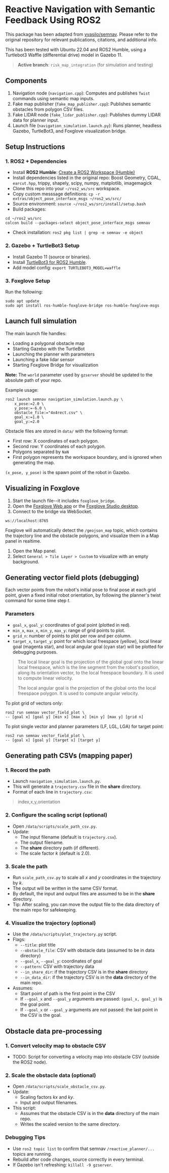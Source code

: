# Reactive Navigation with Semantic Feedback Using ROS2

This package has been adapted from [vvasilo/semnav](https://github.com/vvasilo/semnav). Please refer to the original repository for relevant publications, citations, and additional info.

This has been tested with Ubuntu 22.04 and ROS2 Humble, using a Turtlebot3 Waffle (differential drive) model in Gazebo 11.

>**Active branch**: `risk_map_integration` (for simulation and testing)

## Components
1. Navigation node (`navigation.cpp`): Computes and publishes `Twist` commands using semantic map inputs.
2. Fake map publisher (`fake_map_publisher.cpp`): Publishes semantic obstacles from polygon CSV files.
3. Fake LIDAR node (`fake_lidar_publisher.cpp`): Publishes dummy LIDAR data for planner input.
4. Launch file (`navigation_simulation.launch.py`): Runs planner, headless Gazebo, TurtleBot3, and Foxglove visualization bridge.

## Setup Instructions

### 1. ROS2 + Dependencies

- Install **ROS2 Humble**: [Create a ROS2 Workspace (Humble)](https://docs.ros.org/en/humble/Tutorials/Beginner-Client-Libraries/Creating-A-Workspace/Creating-A-Workspace.html)
- Install dependencies listed in the original repo: Boost Geometry, CGAL, `earcut.hpp`, trippy, shapely, scipy, numpy, matplotlib, imagemagick
- Clone this repo into your `~/ros2_ws/src` workspace.
- Copy custom messsage definitions: `cp -r extras/object_pose_interface_msgs ~/ros2_ws/src/`
- Source environment: `source ~/ros2_ws/src/install/setup.bash`
- Build packages:
```
cd ~/ros2_ws/src
colcon build --packages-select object_pose_interface_msgs semnav
```
- Check installation: `ros2 pkg list | grep -e semnav -e object`

### 2. Gazebo + TurtleBot3 Setup

- Install Gazebo 11 (source or binaries).
- Install [TurtleBot3 for ROS2 Humble](https://emanual.robotis.com/docs/en/platform/turtlebot3/quick-start/).
- Add model config: ```export TURTLEBOT3_MODEL=waffle```

### 3. Foxglove Setup
Run the following:
```
sudo apt update
sudo apt install ros-humble-foxglove-bridge ros-humble-foxglove-msgs
```

## Launch full simulation
The main launch file handles:
- Loading a polygonal obstacle map
- Starting Gazebo with the TurtleBot
- Launching the planner with parameters
- Launching a fake lidar sensor
- Starting Foxglove Bridge for visualization

**Note:** The `world` parameter used by `gzserver` should be updated to the absolute path of your repo.

Example usage:
```
ros2 launch semnav navigation_simulation.launch.py \
    x_pose:=2.0 \
    y_pose:=-6.0 \
    obstacle_file:="4x4rect.csv" \
    goal_x:=1.0 \
    goal_y:=2.0
```
Obstacle files are stored in `data/` with the following format:
- First row: X coordinates of each polygon.
- Second row: Y coordinates of each polygon.
- Polygons separated by `NaN`
- First polygon represents the workspace boundary, and is ignored when generating the map.

`(x_pose, y_pose)` is the spawn point of the robot in Gazebo.
 
## Visualizing in Foxglove
1. Start the launch file--it includes `foxglove_bridge`.
2. Open the [Foxglove Web app](https://app.foxglove.dev) or the [Foxglove Studio desktop](https://foxglove.dev/download).
3. Connect to the bridge via WebSocket.
``` WebSocket URL
ws://localhost:8765
```

Foxglove will automatically detect the `/geojson_map` topic, which contains the trajectory line and the obstacle polygons, and visualize them in a Map panel in realtime.
1. Open the Map panel.
2. Select `General > Tile Layer > Custom` to visualize with an empty background.

## Generating vector field plots (debugging)
Each vector points from the robot's initial pose to final pose at each grid point, given a fixed initial robot orientation, by following the planner's twist command for some time step *t*.

### Parameters
- `goal_x`, `goal_y`: coordinates of goal point (plotted in red).
- `min_x`, `max_x`, `min_y`, `max_y`: range of grid points to plot.
- `grid_n`: number of points to plot per row and per column.
- `target_x`, `target_y`: point for which local freespace (yellow), local linear goal (magenta star), and local angular goal (cyan star) will be plotted for debugging purposes.

> The local linear goal is the projection of the global goal onto the linear local freespace, which is the line segment from the robot's position, along its orientation vector, to the local freespace boundary. It is used to compute linear velocity.
>
> The local angular goal is the projection of the global onto the local freespace polygon. It is used to compute angular velocity.

To plot grid of vectors only:
```
ros2 run semnav vector_field_plot \
-- [goal x] [goal y] [min x] [max x] [min y] [max y] [grid n]
```

To plot single vector and planner parameters (LF, LGL, LGA) for target point:
```
ros2 run semnav vector_field_plot \
-- [goal x] [goal y] [target x] [target y]
```

## Generating path CSVs (mapping paper)
### 1. Record the path
- Launch `navigation_simulation.launch.py`.
- This will generate a `trajectory.csv` file in the **share** directory.
- Format of each line in `trajectory.csv`:
> index,x,y,orientation
### 2. Configure the scaling script (optional)
- Open `/data/scripts/scale_path_csv.py`.
- Update:
    - The input filename (default is `trajectory.csv`).
    - The output filename.
    - The **share** directory path (if different).
    - The scale factor *k* (default is 2.0).
### 3. Scale the path
- Run `scale_path_csv.py` to scale all *x* and *y* coordinates in the trajectory by *k*.
- The output will be written in the same CSV format.
- By default, the input and output files are assumed to be in the **share** directory.
- Tip: After scaling, you can move the output file to the data directory of the main repo for safekeeping.
### 4. Visualize the trajectory (optional)
- Use the `/data/scripts/plot_trajectory.py` script.
- Flags:
    - `--title`: plot title
    - `--obstacle_file`: CSV with obstacle data (assumed to be in data directory)
    - `--goal_x`, `--goal_y`: coordinates of goal
    - `--pattern`: CSV with trajectory data
    - `--in_share_dir`: if the trajectory CSV is in the **share** directory
    - `--in_data_dir`: if the trajectory CSV is in the **data** directory of the main repo.
- Assumes:
    - Start point of path is the first point in the CSV
    - If `--goal_x` and `--goal_y` arguments are passed: `(goal_x, goal_y)` is the goal point.
    - If `--goal_x` or `--goal_y` arguments are not passed: the last point in the CSV is the goal.

## Obstacle data pre-processing
### 1. Convert velocity map to obstacle CSV
- TODO: Script for converting a velocity map into obstacle CSV (outside the ROS2 node).
### 2. Scale the obstacle data (optional)
- Open `/data/scripts/scale_obstacle_csv.py`. 
- Update:
    - Scaling factors *kx* and *ky*.
    - Input and output filenames.
- This script:
    - Assumes that the obstacle CSV is in the **data** directory of the main repo.
    - Writes the scaled version to the same directory.

### Debugging Tips
- Use `ros2 topic list` to confirm that semnav `/reactive_planner/...` topics are running.
- Rebuild after code changes, source correctly in every terminal.
- If Gazebo isn't refreshing: `killall -9 gzserver`.
